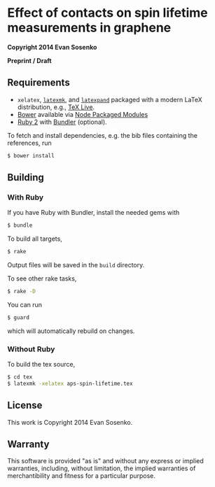 # Effect of contacts on spin lifetime measurements in graphene

**Copyright 2014 Evan Sosenko**

**Preprint / Draft**

## Requirements

- `xelatex`, [`la­texmk`](http://www.ctan.org/pkg/latexmk/),
  and [`latexpand`](http://www.ctan.org/pkg/latexpand/)
  packaged with a modern LaTeX distribution,
  e.g., [TeX Live](http://www.tug.org/texlive/).
- [Bower](http://bower.io/) available via
  [Node Packaged Modules](https://npmjs.org/)
- [Ruby 2](https://www.ruby-lang.org/)
  with [Bundler](http://bundler.io/) (optional).

To fetch and install dependencies, e.g. the bib files containing the references, run

````bash
$ bower install
````

## Building

### With Ruby

If you have Ruby with Bundler, install the needed gems with

````bash
$ bundle
````

To build all targets,

````bash
$ rake
````

Output files will be saved in the `build` directory.

To see other rake tasks,

````bash
$ rake -D
````

You can run

````bash
$ guard
````

which will automatically rebuild on changes.

### Without Ruby

To build the tex source,

````bash
$ cd tex
$ latexmk -xelatex aps-spin-lifetime.tex
````

## License

This work is Copyright 2014 Evan Sosenko.

## Warranty

This software is provided "as is" and without any express or
implied warranties, including, without limitation, the implied
warranties of merchantibility and fitness for a particular
purpose.
